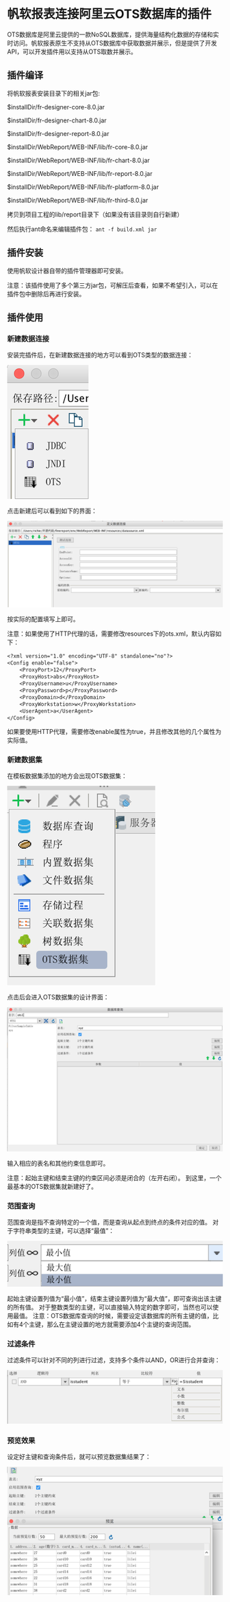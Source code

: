 # 帆软报表连接阿里云OTS数据库的插件
OTS数据库是阿里云提供的一款NoSQL数据库，提供海量结构化数据的存储和实时访问。帆软报表原生不支持从OTS数据库中获取数据并展示，但是提供了开发API，可以开发插件用以支持从OTS取数并展示。
## 插件编译
将帆软报表安装目录下的相关jar包:

$installDir/fr-designer-core-8.0.jar

$installDir/fr-designer-chart-8.0.jar

$installDir/fr-designer-report-8.0.jar

$installDir/WebReport/WEB-INF/lib/fr-core-8.0.jar

$installDir/WebReport/WEB-INF/lib/fr-chart-8.0.jar

$installDir/WebReport/WEB-INF/lib/fr-report-8.0.jar

$installDir/WebReport/WEB-INF/lib/fr-platform-8.0.jar

$installDir/WebReport/WEB-INF/lib/fr-third-8.0.jar

拷贝到项目工程的lib/report目录下（如果没有该目录则自行新建）

然后执行ant命名来编辑插件包：
`ant -f build.xml jar`

## 插件安装
使用帆软设计器自带的插件管理器即可安装。

注意：该插件使用了多个第三方jar包，可解压后查看，如果不希望引入，可以在插件包中删除后再进行安装。
## 插件使用
### 新建数据连接
安装完插件后，在新建数据连接的地方可以看到OTS类型的数据连接：

![1](screenshots/1.png)

点击新建后可以看到如下的界面：

![1](screenshots/2.png)

按实际的配置填写上即可。

注意：如果使用了HTTP代理的话，需要修改resources下的ots.xml，默认内容如下：

```lang=xml
<?xml version="1.0" encoding="UTF-8" standalone="no"?>
<Config enable="false">
    <ProxyPort>12</ProxyPort>
    <ProxyHost>abs</ProxyHost>
    <ProxyUsername>u</ProxyUsername>
    <ProxyPassword>p</ProxyPassword>
    <ProxyDomain>d</ProxyDomain>
    <ProxyWorkstation>w</ProxyWorkstation>
    <UserAgent>a</UserAgent>
</Config>
```
如果要使用HTTP代理，需要修改enable属性为true，并且修改其他的几个属性为实际值。
### 新建数据集
在模板数据集添加的地方会出现OTS数据集：

![1](screenshots/3.png)


点击后会进入OTS数据集的设计界面：

![1](screenshots/4.png)

输入相应的表名和其他约束信息即可。

注意：起始主键和结束主键的约束区间必须是闭合的（左开右闭）。
到这里，一个最基本的OTS数据集就新建好了。

### 范围查询
范围查询是指不查询特定的一个值，而是查询从起点到终点的条件对应的值。
对于字符串类型的主键，可以选择“最值”：

![1](screenshots/5.png)

起始主键设置列值为“最小值”，结束主键设置列值为“最大值”，即可查询出该主键的所有值。
对于整数类型的主键，可以直接输入特定的数字即可，当然也可以使用最值。
注意：OTS数据库查询的时候，需要设定该数据库的所有主键的值，比如有4个主键，那么在主键设置的地方就需要添加4个主键的查询范围。

### 过滤条件
过滤条件可以针对不同的列进行过滤，支持多个条件以AND，OR进行合并查询：

![1](screenshots/6.png)


### 预览效果
设定好主键和查询条件后，就可以预览数据集结果了：

![1](screenshots/7.png)
